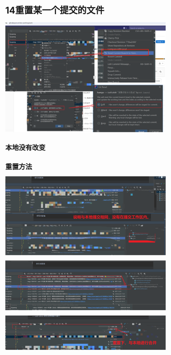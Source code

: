 # 14重置某一个提交的文件









![image-20240223093451248](14重置某个提交的文件.assets/image-20240223093451248.png)









## 本地没有改变





















## 重置方法

![image-20240223101545009](14重置某个提交的文件.assets/image-20240223101545009.png)





![image-20240223101616196](14重置某个提交的文件.assets/image-20240223101616196.png)





![image-20240223101721680](14重置某个提交的文件.assets/image-20240223101721680.png)